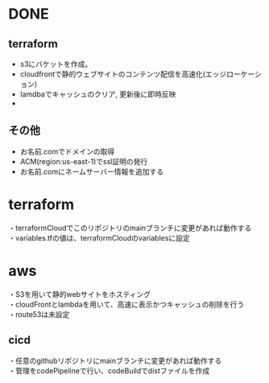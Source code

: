 # DONE
## terraform
- s3にバケットを作成。
- cloudfrontで静的ウェブサイトのコンテンツ配信を高速化(エッジローケーション)
- lamdbaでキャッシュのクリア, 更新後に即時反映
- 

## その他
- お名前.comでドメインの取得
- ACM(region:us-east-1)でssl証明の発行
- お名前.comにネームサーバー情報を追加する

# terraform
・terraformCloudでこのリポジトリのmainブランチに変更があれば動作する<br>
・variables.tfの値は、terraformCloudのvariablesに設定<br>

# aws
・S3を用いて静的webサイトをホスティング<br>
・cloudFrontとlambdaを用いて、高速に表示かつキャッシュの削除を行う<br>
・route53は未設定

## cicd
・任意のgithubリポジトリにmainブランチに変更があれば動作する<br>
・管理をcodePipelineで行い、codeBuildでdistファイルを作成